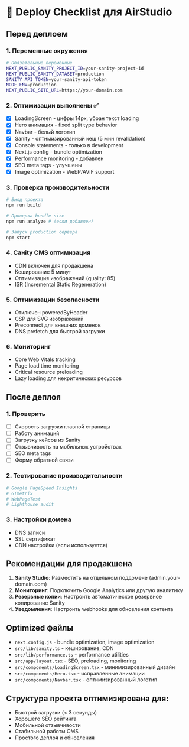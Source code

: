 # 🚀 Deploy Checklist для AirStudio

## Перед деплоем

### 1. Переменные окружения
```bash
# Обязательные переменные
NEXT_PUBLIC_SANITY_PROJECT_ID=your-sanity-project-id
NEXT_PUBLIC_SANITY_DATASET=production
SANITY_API_TOKEN=your-sanity-api-token
NODE_ENV=production
NEXT_PUBLIC_SITE_URL=https://your-domain.com
```

### 2. Оптимизации выполнены ✅
- [x] LoadingScreen - цифры 14px, убран текст loading
- [x] Hero анимация - fixed split type behavior
- [x] Navbar - белый логотип
- [x] Sanity - оптимизированный кеш (5 мин revalidation)
- [x] Console statements - только в development
- [x] Next.js config - bundle optimization
- [x] Performance monitoring - добавлен
- [x] SEO meta tags - улучшены
- [x] Image optimization - WebP/AVIF support

### 3. Проверка производительности
```bash
# Билд проекта
npm run build

# Проверка bundle size
npm run analyze # (если добавлен)

# Запуск production сервера
npm start
```

### 4. Санity CMS оптимизация
- CDN включен для продакшена
- Кеширование 5 минут
- Оптимизация изображений (quality: 85)
- ISR (Incremental Static Regeneration)

### 5. Оптимизации безопасности
- Отключен poweredByHeader
- CSP для SVG изображений
- Preconnect для внешних доменов
- DNS prefetch для быстрой загрузки

### 6. Мониторинг
- Core Web Vitals tracking
- Page load time monitoring
- Critical resource preloading
- Lazy loading для некритических ресурсов

## После деплоя

### 1. Проверить
- [ ] Скорость загрузки главной страницы
- [ ] Работу анимаций
- [ ] Загрузку кейсов из Sanity
- [ ] Отзывчивость на мобильных устройствах
- [ ] SEO meta tags
- [ ] Форму обратной связи

### 2. Тестирование производительности
```bash
# Google PageSpeed Insights
# GTmetrix
# WebPageTest
# Lighthouse audit
```

### 3. Настройки домена
- DNS записи
- SSL сертификат
- CDN настройки (если используется)

## Рекомендации для продакшена

1. **Sanity Studio**: Разместить на отдельном поддомене (admin.your-domain.com)
2. **Мониторинг**: Подключить Google Analytics или другую аналитику
3. **Резервные копии**: Настроить автоматическое резервное копирование Sanity
4. **Уведомления**: Настроить webhooks для обновления контента

## Optimized файлы

- `next.config.js` - bundle optimization, image optimization
- `src/lib/sanity.ts` - кеширование, CDN
- `src/lib/performance.ts` - performance utilities
- `src/app/layout.tsx` - SEO, preloading, monitoring
- `src/components/LoadingScreen.tsx` - минимизированный дизайн
- `src/components/Hero.tsx` - исправленные анимации
- `src/components/Navbar.tsx` - оптимизированный логотип

## Структура проекта оптимизирована для:
- Быстрой загрузки (< 3 секунды)
- Хорошего SEO рейтинга
- Мобильной отзывчивости
- Стабильной работы CMS
- Простого деплоя и обновления 